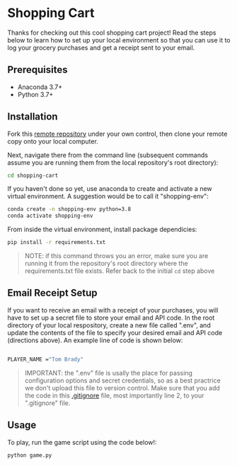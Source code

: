 # Shopping Cart

Thanks for checking out this cool shopping cart project! Read the steps below to learn how to set up your local environment so that you can use it to log your grocery purchases and get a receipt sent to your email.

## Prerequisites

+ Anaconda 3.7+
+ Python 3.7+

## Installation

Fork this [remote repository](https://github.com/zky44/shopping-cart) under your own control, then clone your remote copy onto your local computer.

Next, navigate there from the command line (subsequent commands assume you are running them from the local repository's root directory):

```sh
cd shopping-cart
```

If you haven't done so yet, use anaconda to create and activate a new virtual environment. A suggestion would be to call it "shopping-env":

```sh
conda create -n shopping-env python=3.8
conda activate shopping-env
```

From inside the virtual environment, install package dependicies:

```sh
pip install -r requirements.txt
```

> NOTE: if this command throws you an error, make sure you are running it from the repository's root directory where the requirements.txt file exists. Refer back to the initial `cd` step above

## Email Receipt Setup



If you want to receive an email with a receipt of your purchases, you will have to set up a secret file to store your email and API code. In the root directory of your local respository, create a new file called ".env", and update the contents of the file to specify your desired email and API code (directions above). An example line of code is shown below:

```sh

PLAYER_NAME ="Tom Brady"
```

>IMPORTANT: the ".env" file is usally the place for passing configuration options and secret credentials, so as a best practrice we don't upload this file to version control. Make sure that you add the code in this [.gitignore](/.gitignore) file, most importantly line 2, to your ".gitignore" file.

## Usage

To play, run the game script using the code below!:

```py
python game.py
